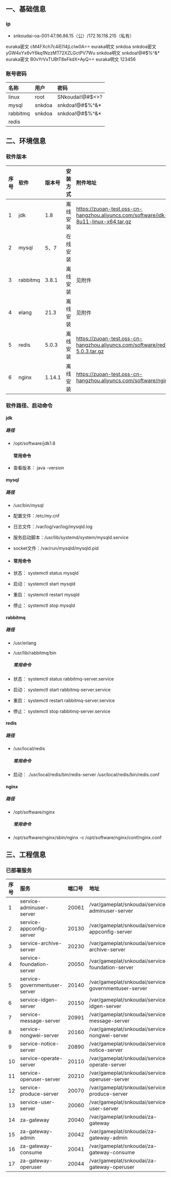 ## 一、基础信息

### ip
- snkoudai-oa-001:47.96.86.15（公）/172.16.118.215（私有）


euraka密文 cM4FXch7c4iEl14jLcIw0A==
euraka明文 snkdoa
snkdoa密文 yGW4xYx6vY6kq1NzzMT72XZLGctPV7Wu
snkdoa明文 snkdoa!@#$%^&*
euraka密文 B0vYrVxTUBtT8eFkdX+AyQ==
euraka明文 123456

### 账号密码

| 名称     | 用户     |   密码            |
| :------- | :------- | :-------------- |
| linux    | root     |   SNkoudai!@#$<>? |
| mysql    | snkdoa   |   snkdoa!@#$%^&* |
| rabbitmq | snkdoa  |     snkdoa!@#$%^&*    |
| redis    |          |                 |

## 二、环境信息

### 软件版本

| 序号 | 软件     | 版本号 | 安装方式 | 附件地址                                                     |
| :--- | :------- | :----- | :------- | :----------------------------------------------------------- |
| 1    | jdk      | 1.8    | 离线安装 | https://zuoan-test.oss-cn-hangzhou.aliyuncs.com/software/jdk-8u11-linux-x64.tar.gz |
| 2    | mysql    | 5、7   | 在线安装 |                                                              |
| 3    | rabbitmq | 3.8.1  | 离线安装 | 见附件                                                       |
| 4    | elang    | 21.3   | 离线安装 | 见附件                                                       |
| 5    | redis    | 5.0.3  | 离线安装 | https://zuoan-test.oss-cn-hangzhou.aliyuncs.com/software/redis-5.0.3.tar.gz |
| 6    | nginx    | 1.14.1 | 离线安装 | https://zuoan-test.oss-cn-hangzhou.aliyuncs.com/software/nginx.zip |

### 软件路径、启动命令

#### jdk

##### 路径

- /opt/software/jdk1.8

  #### 常用命令

  

- 查看版本： java -version

#### mysql

##### 路径

- /usr/bin/mysql

- 配置文件：/etc/my.cnf

- 日志文件：/var/log/var/log/mysqld.log

- 服务启动脚本：/usr/lib/systemd/system/mysqld.service

- socket文件：/var/run/mysqld/mysqld.pid

- #### 常用命令

- 状态： systemctl status mysqld

- 启动： systemctl start mysqld

- 重启： systemctl restart mysqld

- 停止： systemctl stop mysqld

#### rabbitmq

##### 路径

- /usr/erlang

- /usr/lib/rabbitmq/bin

  ##### 常用命令

- 状态： systemctl status rabbitmq-server.service

- 启动： systemctl start rabbitmq-server.service

- 重启： systemctl restart rabbitmq-server.service

- 停止： systemctl stop rabbitmq-server.service

#### redis

##### 路径

- /usr/local/redis

  ##### 常用命令

- 启动： ./usr/local/redis/bin/redis-server /usr/local/redis/bin/redis.conf

#### nginx

##### 路径

- /opt/software/nginx

  ##### 常用命令

- /opt/software/nginx/sbin/nginx -c /opt/software/nginx/conf/nginx.conf

## 三、工程信息

### 已部署服务

| 序号 | 服务                          | 端口号 | 地址                                                 |
| :--- | :---------------------------- | :----- | :--------------------------------------------------- |
| 1    | service-adminuser-server      | 20061  | /var/gameplat/snkoudai/service-adminuser-server      |
| 2    | service-appconfig-server      | 20130  | /var/gameplat/snkoudai/service-appconfig-server      |
| 3    | service-archive-server        | 20230  | /var/gameplat/snkoudai/service-archive-server        |
| 4    | service-foundation-server     | 20050  | /var/gameplat/snkoudai/service-foundation-server     |
| 5    | service-governmentuser-server | 20140  | /var/gameplat/snkoudai/service-governmentuser-server |
| 6    | service-idgen-server          | 20150  | /var/gameplat/snkoudai/service-idgen-server          |
| 7    | service-message-server        | 20991  | /var/gameplat/snkoudai/service-message-server        |
| 8    | service-nongwei-server        | 20160  | /var/gameplat/snkoudai/service-nongwei-server        |
| 9    | service-notice-server         | 20890  | /var/gameplat/snkoudai/service-notice-server         |
| 10   | service-operate-server        | 20110  | /var/gameplat/snkoudai/service-operate-server        |
| 11   | service-operuser-server       | 20210  | /var/gameplat/snkoudai/service-operuser-server       |
| 12   | service-produce-server        | 20070  | /var/gameplat/snkoudai/service-produce-server        |
| 13   | service-user-server           | 20060  | /var/gameplat/snkoudai/service-user-server           |
| 14   | za-gateway                    | 20040  | /var/gameplat/snkoudai/za-gateway                    |
| 15   | za-gateway-admin              | 20042  | /var/gameplat/snkoudai/za-gateway-admin              |
| 16   | za-gateway-consume            | 20041  | /var/gameplat/snkoudai/za-gateway-consume            |
| 17   | za-gateway-operuser           | 20044  | /var/gameplat/snkoudai/za-gateway-operuser           |
